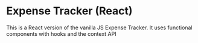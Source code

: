 # Expense Tracker (React)

This is a React version of the vanilla JS Expense Tracker. It uses functional components with hooks and the context API
